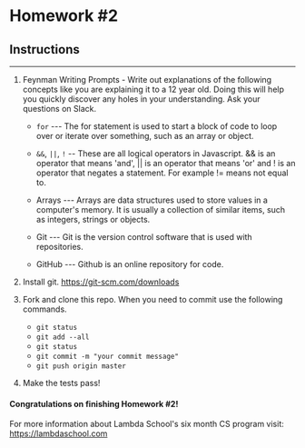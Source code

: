 # Homework #2

## Instructions
---
1. Feynman Writing Prompts - Write out explanations of the following concepts like you are explaining it to a 12 year old.  Doing this will help you quickly discover any holes in your understanding.  Ask your questions on Slack.
		
	* `for`  --- The for statement is used to start a block of code to loop over or iterate over something, such as an array or object.  

	* `&&`, `||`, `!`  -- These are all logical operators in Javascript.  && is an operator that means 'and', || is an operator that means 'or' and ! is an operator that negates a statement.  For example != means not equal to.

	* Arrays  --- Arrays are data structures used to store values in a computer's memory.  It is usually a collection of similar items, such as integers, strings or objects.

	* Git  --- Git is the version control software that is used with repositories.


	* GitHub  --- Github is an online repository for code.  


2. Install git.  https://git-scm.com/downloads


3. Fork and clone this repo.  When you need to commit use the following commands.
		
	* `git status`
	* `git add --all`
	* `git status`
	* `git commit -m "your commit message"`
	* `git push origin master`


4. Make the tests pass!


#### Congratulations on finishing Homework #2!

For more information about Lambda School's six month CS program visit: https://lambdaschool.com
